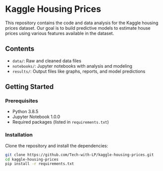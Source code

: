 # Kaggle Housing Prices

This repository contains the code and data analysis for the Kaggle housing prices dataset. Our goal is to build predictive models to estimate house prices using various features available in the dataset.

## Contents

- `data/`: Raw and cleaned data files
- `notebooks/`: Jupyter notebooks with analysis and modeling
- `results/`: Output files like graphs, reports, and model predictions

## Getting Started

### Prerequisites

- Python 3.8.5
- Jupyter Notebook 1.0.0
- Required packages (listed in `requirements.txt`)

### Installation

Clone the repository and install the dependencies:

```bash
git clone https://github.com/Tech-with-LP/kaggle-housing-prices.git
cd kaggle-housing-prices
pip install -r requirements.txt
